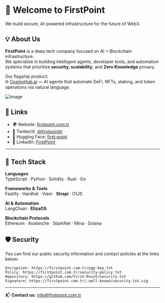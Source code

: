 # 👋 Welcome to FirstPoint

We build secure, AI-powered infrastructure for the future of Web3.

## 💡 About Us

**FirstPoint** is a deep tech company focused on AI + Blockchain infrastructure.  
We specialize in building intelligent agents, developer tools, and automation systems that prioritize **security, scalability**, and **Zero Knowledge** privacy.

Our flagship product:  
🌐 [CosmoHub.ai](https://cosmohub.ai) — AI agents that automate DeFi, NFTs, staking, and token operations via natural language.

![image](https://github.com/user-attachments/assets/40695499-7e3b-40e6-82a6-456b362930ba)


## 🔗 Links

- 🌍 Website: [firstpoint.com.tr](https://firstpoint.com.tr/)
- 💬 Twitter/X: [@firstpointtr](https://x.com/firstpointtr)
- 🤖 Hugging Face: [first-point](https://huggingface.co/first-point)
- 💼 LinkedIn: [FirstPoint](https://www.linkedin.com/company/firstpoint-tr/)

---

## 🧠 Tech Stack

**Languages**  
TypeScript · Python · Solidity · Rust · Go 

**Frameworks & Tools**  
Fastify · Hardhat · Viem  · **Strapi** · O1JS

**AI & Automation**  
LangChain · **ElizaOS**

**Blockchain Protocols**  
Ethereum · Avalanche · StarkNet · Mina · Solana

## 🛡️ Security

You can find our public security information and contact policies at the links below:

```text
Encryption: https://firstpoint.com.tr/pgp-key.txt
Policy: https://firstpoint.com.tr/security-policy.txt
Repository: https://github.com/First-Point/security.txt
Signature: https://firstpoint.com.tr/.well-known/security.txt.sig
```
---

📬 **Contact us:** info@firstpoint.com.tr

